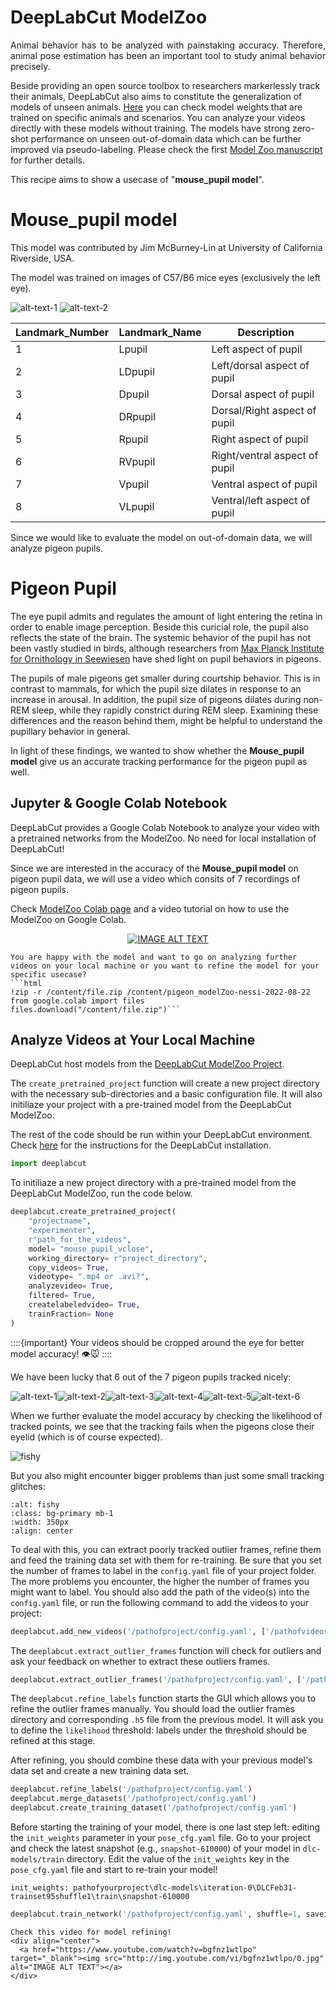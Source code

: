 # DeepLabCut ModelZoo

<p style='text-align: justify;'>Animal behavior has to be analyzed with painstaking accuracy. Therefore, animal pose estimation has been an important tool to study animal behavior precisely. 

Beside providing an open source toolbox to researchers markerlessly track their animals, DeepLabCut also aims to constitute the generalization of models of unseen animals. [Here](http://www.mackenziemathislab.org/dlc-modelzoo) you can check model weights that are trained on specific animals and scenarios. You can analyze your videos directly with these models without training. The models have strong zero-shot performance on unseen out-of-domain data which can be further improved via pseudo-labeling. Please check the first <a href="https://arxiv.org/abs/2203.07436v1" target="_blank">Model Zoo manuscript</a> for further details.

This recipe aims to show a usecase of "**mouse_pupil model**". </p>

# Mouse_pupil model

This model was contributed by Jim McBurney-Lin at University of California Riverside, USA.

The model was trained on images of C57/B6 mice eyes (exclusively the left eye). 


![alt-text-1](../images/pupil_one.png) ![alt-text-2](../images/pupil_two.png)

| Landmark_Number  | Landmark_Name  | Description|
| --- | --- | --- |
| 1 | Lpupil  | Left aspect of pupil |
| 2 | LDpupil | Left/dorsal aspect of pupil |
| 3 | Dpupil  | Dorsal aspect of pupil |
| 4 | DRpupil  | Dorsal/Right aspect of pupil |
| 5 | Rpupil  | Right aspect of pupil |
| 6 | RVpupil  | Right/ventral aspect of pupil |
| 7 | Vpupil  | Ventral aspect of pupil |
| 8 | VLpupil  | Ventral/left aspect of pupil |


Since we would like to evaluate the model on out-of-domain data, we will analyze pigeon pupils.

# Pigeon Pupil

The eye pupil admits and regulates the amount of light entering the retina in order to enable image perception. Beside this curicial role, the pupil also reflects the state of the brain. The systemic behavior of the pupil has not been vastly studied in birds, although researchers from <a href="https://www.sciencedirect.com/science/article/pii/S0960982221013166?via%3Dihub" target="_blank">Max Planck Institute for Ornithology in Seewiesen</a> have shed light on pupil behaviors in pigeons.

The pupils of male pigeons get smaller during courtship behavior. This is in contrast to mammals, for which the pupil size dilates in response to an increase in arousal. In addition, the pupil size of pigeons dilates during non-REM sleep, while they rapidly constrict during REM sleep. Examining these differences and the reason behind them, might be helpful to understand the pupillary behavior in general.

In light of these findings, we wanted to show whether the **Mouse_pupil model** give us an accurate tracking performance for the pigeon pupil as well.

## Jupyter & Google Colab Notebook

DeepLabCut provides a Google Colab Notebook to analyze your video with a pretrained networks from the ModelZoo. No need for local installation of DeepLabCut!

Since we are interested in the accuracy of the **Mouse_pupil model** on pigeon pupil data, we will use a video which consits of 7 recordings of pigeon pupils. 

Check <a href="https://colab.research.google.com/github/DeepLabCut/DeepLabCut/blob/master/examples/COLAB/COLAB_DLC_ModelZoo.ipynb" target="_blank">ModelZoo Colab page</a> and a video tutorial on how to use the ModelZoo on Google Colab. 

<div align="center">
  <a href="https://www.youtube.com/watch?v=twHBa1ZvXM8" target= "_blank"><img src="http://img.youtube.com/vi/twHBa1ZvXM8/0.jpg" alt="IMAGE ALT TEXT"></a>
</div>

```{hint}
You are happy with the model and want to go on analyzing further videos on your local machine or you want to refine the model for your specific usecase? 
```html
!zip -r /content/file.zip /content/pigeon_modelZoo-nessi-2022-08-22 
from google.colab import files
files.download("/content/file.zip")```

```

## Analyze Videos at Your Local Machine

DeepLabCut host models from the <a href='http://www.mackenziemathislab.org/dlc-modelzoo' target="_blank">DeepLabCut ModelZoo Project</a>.

The `create_pretrained_project` function will create a new project directory with the necessary sub-directories and a basic configuration file. 
It will also initiliaze your project with a pre-trained model from the DeepLabCut ModelZoo.

The rest of the code should be run within your DeepLabCut environment. 
Check <a href='https://deeplabcut.github.io/DeepLabCut/docs/intro.html' target="_blank">here</a> for the instructions for the DeepLabCut installation. 


```python
import deeplabcut
```
To initiliaze a new project directory with a pre-trained model from the DeepLabCut ModelZoo, run the code below.

```python
deeplabcut.create_pretrained_project(
    "projectname",
    "experimenter",
    r"path_for_the_videos",
    model= "mouse_pupil_vclose",
    working_directory= r"project_directory",
    copy_videos= True,
    videotype= ".mp4 or .avi?",
    analyzevideo= True,
    filtered= True,
    createlabeledvideo= True,
    trainFraction= None
)
```
::::{important}
Your videos should be cropped around the eye for better model accuracy! 👁🐭
::::

We have been lucky that 6 out of the 7 pigeon pupils tracked nicely:

![alt-text-1](../images/pigeon_1.png)![alt-text-2](../images/pigeon_2.png)![alt-text-3](../images/pigeon_3.png)![alt-text-4](../images/pigeon_4.png)![alt-text-5](../images/pigeon_5.png)![alt-text-6](../images/pigeon_6.png)

When we further evaluate the model accuracy by checking the likelihood of tracked points, we see that the tracking fails when the pigeons close their eyelid (which is of course expected).

![fishy](../images/likelihood.png)

But you also might encounter bigger problems than just some small tracking glitches:

```{image} ../images/pigeon_7.png
:alt: fishy
:class: bg-primary mb-1
:width: 350px
:align: center
```
To deal with this, you can extract poorly tracked outlier frames, refine them and feed the training data set with them for re-training. 
Be sure that you set the number of frames to label in the `config.yaml` file of your project folder.
The more problems you encounter, the higher the number of frames you might want to label.
You should also add the path of the video(s) into the `config.yaml` file, or run the following command to add the videos to your project:

```python
deeplabcut.add_new_videos('/pathofproject/config.yaml', ['/pathofvideos/pigeon.mp4'], copy_videos=False, coords=None, extract_frames=False)
```
The `deeplabcut.extract_outlier_frames` function will check for outliers and ask your feedback on whether to extract these outliers frames. 

```python
deeplabcut.extract_outlier_frames('/pathofproject/config.yaml', ['/pathofvideos/pigeon.mp4'], automatic=True)
```
The `deeplabcut.refine_labels` function starts the GUI which allows you to refine the outlier frames manually. 
You should load the outlier frames directory and corresponding `.h5` file from the previous model. 
It will ask you to define the `likelihood` threshold: labels under the threshold should be refined at this stage. 

After refining, you should combine these data with your previous model's data set and create a new training data set.
```python
deeplabcut.refine_labels('/pathofproject/config.yaml')
deeplabcut.merge_datasets('/pathofproject/config.yaml')
deeplabcut.create_training_dataset('/pathofproject/config.yaml')
```
Before starting the training of your model, there is one last step left: editing the `init_weights` parameter in your `pose_cfg.yaml` file. 
Go to your project and check the latest snapshot (e.g., `snapshot-610000`) of your model in `dlc-models/train` directory. 
Edit the value of the `init_weights` key in the `pose_cfg.yaml` file and start to re-train your model! 


`init_weights: pathofyourproject\dlc-models\iteration-0\DLCFeb31-trainset95shuffle1\train\snapshot-610000`

```python
deeplabcut.train_network('/pathofproject/config.yaml', shuffle=1, saveiters=25000)
```
```{hint}
Check this video for model refining!
<div align="center">
  <a href="https://www.youtube.com/watch?v=bgfnz1wtlpo" target="_blank"><img src="http://img.youtube.com/vi/bgfnz1wtlpo/0.jpg" alt="IMAGE ALT TEXT"></a>
</div>
```